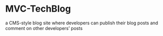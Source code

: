 # MVC-TechBlog
a CMS-style blog site where developers can publish their blog posts and comment on other developers’ posts

